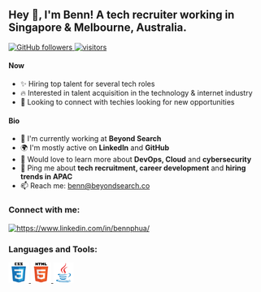 ## Hey 👋, I'm Benn! A tech recruiter working in Singapore & Melbourne, Australia.

<p align="left">

  <a href="https://github.com/bennphua?tab=followers">
    <img alt="GitHub followers" src="https://img.shields.io/github/followers/bennphua?color=green&logo=github">
  </a>
  <a href="https://github.com/bennphua/">
    <img src="https://komarev.com/ghpvc/?username=bennphua" alt="visitors" />
  </a>

#### Now

- ✨ Hiring top talent for several tech roles
- :fire: Interested in talent acquisition in the technology & internet industry
- :calendar: Looking to connect with techies looking for new opportunities 

#### Bio

- 🏢 I'm currently working at **Beyond Search**
- 🌍 I'm mostly active on **LinkedIn** and **GitHub**
- 🌱 Would love to learn more about **DevOps, Cloud** and **cybersecurity**
- 💬 Ping me about **tech recruitment, career development** and **hiring trends in APAC**
- 📫 Reach me: benn@beyondsearch.co

<h3 align="left">Connect with me:</h3>
<p align="left">
<a href="https://linkedin.com/in/https://www.linkedin.com/in/bennphua/" target="blank"><img align="center" src="https://raw.githubusercontent.com/rahuldkjain/github-profile-readme-generator/master/src/images/icons/Social/linked-in-alt.svg" alt="https://www.linkedin.com/in/bennphua/" height="30" width="40" /></a>
</p>

<h3 align="left">Languages and Tools:</h3>
<p align="left"> <a href="https://www.w3schools.com/css/" target="_blank" rel="noreferrer"> <img src="https://raw.githubusercontent.com/devicons/devicon/master/icons/css3/css3-original-wordmark.svg" alt="css3" width="40" height="40"/> </a> <a href="https://www.w3.org/html/" target="_blank" rel="noreferrer"> <img src="https://raw.githubusercontent.com/devicons/devicon/master/icons/html5/html5-original-wordmark.svg" alt="html5" width="40" height="40"/> </a> <a href="https://www.java.com" target="_blank" rel="noreferrer"> <img src="https://raw.githubusercontent.com/devicons/devicon/master/icons/java/java-original.svg" alt="java" width="40" height="40"/> </a> </p>
